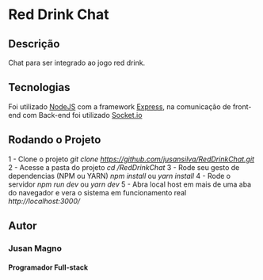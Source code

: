 # Red Drink Chat

## Descrição
Chat para ser integrado ao jogo red drink. 

## Tecnologias
Foi utilizado [NodeJS](https://nodejs.org/en/) com a framework [Express](http://expressjs.com/pt-br), na comunicação de front-end com Back-end foi utilizado [Socket.io](https://socket.io/docs/)


## Rodando o Projeto
1 - Clone o projeto
*git clone https://github.com/jusansilva/RedDrinkChat.git*
2 - Acesse a pasta do projeto
*cd /RedDrinkChat*
3 - Rode seu gesto de dependencias (NPM ou YARN)
*npm install*
ou
*yarn install*
4 - Rode o servidor
*npm run dev*
ou 
*yarn dev*
5 - Abra local host em mais de uma aba do navegador e vera o sistema em funcionamento real
*http://localhost:3000/*


## Autor
### Jusan Magno 
#### Programador Full-stack
